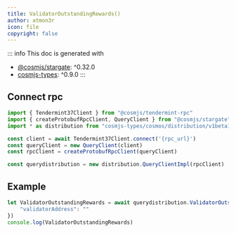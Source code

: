 ```yaml
---
title: ValidatorOutstandingRewards()
author: atmon3r
icon: file
copyright: false
---
```


::: info
This doc is generated with 
- [@cosmjs/stargate](https://www.npmjs.com/package/@cosmjs/stargate): ^0.32.0
- [cosmjs-types](https://www.npmjs.com/package/cosmjs-types): ^0.9.0
:::
   
## Connect rpc

```js
import { Tendermint37Client } from "@cosmjs/tendermint-rpc"
import { createProtobufRpcClient, QueryClient } from "@cosmjs/stargate"
import * as distribution from "cosmjs-types/cosmos/distribution/v1beta1/query"

const client = await Tendermint37Client.connect('{rpc_url}')
const queryClient = new QueryClient(client)
const rpcClient = createProtobufRpcClient(queryClient)

const querydistribution = new distribution.QueryClientImpl(rpcClient)
```

## Example
```js
let ValidatorOutstandingRewards = await querydistribution.ValidatorOutstandingRewards({
    "validatorAddress": ""
})
console.log(ValidatorOutstandingRewards)
```
   
